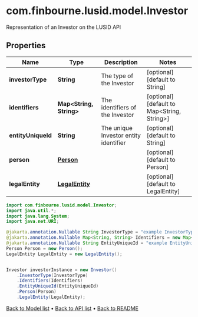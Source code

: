 # com.finbourne.lusid.model.Investor
Representation of an Investor on the LUSID API

## Properties

Name | Type | Description | Notes
------------ | ------------- | ------------- | -------------
**investorType** | **String** | The type of the Investor | [optional] [default to String]
**identifiers** | **Map&lt;String, String&gt;** | The identifiers of the Investor | [optional] [default to Map<String, String>]
**entityUniqueId** | **String** | The unique Investor entity identifier | [optional] [default to String]
**person** | [**Person**](Person.md) |  | [optional] [default to Person]
**legalEntity** | [**LegalEntity**](LegalEntity.md) |  | [optional] [default to LegalEntity]

```java
import com.finbourne.lusid.model.Investor;
import java.util.*;
import java.lang.System;
import java.net.URI;

@jakarta.annotation.Nullable String InvestorType = "example InvestorType";
@jakarta.annotation.Nullable Map<String, String> Identifiers = new Map<String, String>();
@jakarta.annotation.Nullable String EntityUniqueId = "example EntityUniqueId";
Person Person = new Person();
LegalEntity LegalEntity = new LegalEntity();


Investor investorInstance = new Investor()
    .InvestorType(InvestorType)
    .Identifiers(Identifiers)
    .EntityUniqueId(EntityUniqueId)
    .Person(Person)
    .LegalEntity(LegalEntity);
```


[Back to Model list](../README.md#documentation-for-models) &#8226; [Back to API list](../README.md#documentation-for-api-endpoints) &#8226; [Back to README](../README.md)
